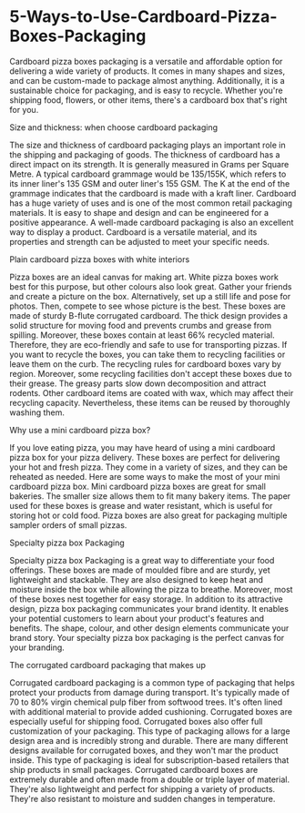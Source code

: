 # 5-Ways-to-Use-Cardboard-Pizza-Boxes-Packaging

Cardboard pizza boxes packaging is a versatile and affordable option for delivering a wide variety of products. It comes in many shapes and sizes, and can be custom-made to package almost anything. Additionally, it is a sustainable choice for packaging, and is easy to recycle. Whether you're shipping food, flowers, or other items, there's a cardboard box that's right for you.

Size and thickness: when choose cardboard packaging

The size and thickness of cardboard packaging plays an important role in the shipping and packaging of goods. The thickness of cardboard has a direct impact on its strength. It is generally measured in Grams per Square Metre. A typical cardboard grammage would be 135/155K, which refers to its inner liner's 135 GSM and outer liner's 155 GSM. The K at the end of the grammage indicates that the cardboard is made with a kraft liner.
Cardboard has a huge variety of uses and is one of the most common retail packaging materials. It is easy to shape and design and can be engineered for a positive appearance. A well-made cardboard packaging is also an excellent way to display a product. Cardboard is a versatile material, and its properties and strength can be adjusted to meet your specific needs.

Plain cardboard pizza boxes with white interiors

Pizza boxes are an ideal canvas for making art. White pizza boxes work best for this purpose, but other colours also look great. Gather your friends and create a picture on the box. Alternatively, set up a still life and pose for photos. Then, compete to see whose picture is the best.
These boxes are made of sturdy B-flute corrugated cardboard. The thick design provides a solid structure for moving food and prevents crumbs and grease from spilling. Moreover, these boxes contain at least 66% recycled material. Therefore, they are eco-friendly and safe to use for transporting pizzas.
If you want to recycle the boxes, you can take them to recycling facilities or leave them on the curb. The recycling rules for cardboard boxes vary by region. Moreover, some recycling facilities don't accept these boxes due to their grease. The greasy parts slow down decomposition and attract rodents. Other cardboard items are coated with wax, which may affect their recycling capacity. Nevertheless, these items can be reused by thoroughly washing them.

Why use a mini cardboard pizza box?

If you love eating pizza, you may have heard of using a mini cardboard pizza box for your pizza delivery. These boxes are perfect for delivering your hot and fresh pizza. They come in a variety of sizes, and they can be reheated as needed. Here are some ways to make the most of your mini cardboard pizza box.
Mini cardboard pizza boxes are great for small bakeries. The smaller size allows them to fit many bakery items. The paper used for these boxes is grease and water resistant, which is useful for storing hot or cold food. Pizza boxes are also great for packaging multiple sampler orders of small pizzas.

Specialty pizza box Packaging

Specialty pizza box Packaging is a great way to differentiate your food offerings. These boxes are made of moulded fibre and are sturdy, yet lightweight and stackable. They are also designed to keep heat and moisture inside the box while allowing the pizza to breathe. Moreover, most of these boxes nest together for easy storage.
In addition to its attractive design, pizza box packaging communicates your brand identity. It enables your potential customers to learn about your product's features and benefits. The shape, colour, and other design elements communicate your brand story. Your specialty pizza box packaging is the perfect canvas for your branding.

The corrugated cardboard packaging that makes up

Corrugated cardboard packaging is a common type of packaging that helps protect your products from damage during transport. It's typically made of 70 to 80% virgin chemical pulp fiber from softwood trees. It's often lined with additional material to provide added cushioning. Corrugated boxes are especially useful for shipping food.
Corrugated boxes also offer full customization of your packaging. This type of packaging allows for a large design area and is incredibly strong and durable. There are many different designs available for corrugated boxes, and they won't mar the product inside. This type of packaging is ideal for subscription-based retailers that ship products in small packages.
Corrugated cardboard boxes are extremely durable and often made from a double or triple layer of material. They're also lightweight and perfect for shipping a variety of products. They're also resistant to moisture and sudden changes in temperature.
 
